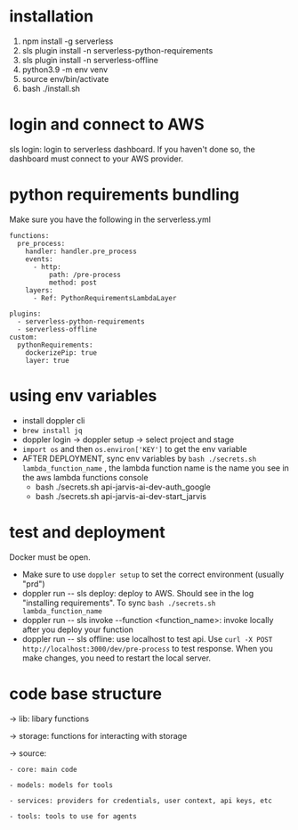 # installation

1. npm install -g serverless
2. sls plugin install -n serverless-python-requirements
3. sls plugin install -n serverless-offline
4. python3.9 -m env venv
5. source env/bin/activate
6. bash ./install.sh

# login and connect to AWS

sls login: login to serverless dashboard. If you haven't done so, the dashboard must connect to your AWS provider.

# python requirements bundling

Make sure you have the following in the serverless.yml

```
functions:
  pre_process:
    handler: handler.pre_process
    events:
      - http:
          path: /pre-process
          method: post
    layers:
      - Ref: PythonRequirementsLambdaLayer

plugins:
  - serverless-python-requirements
  - serverless-offline
custom:
  pythonRequirements:
    dockerizePip: true
    layer: true
```

# using env variables

- install doppler cli
- `brew install jq`
- doppler login -> doppler setup -> select project and stage
- `import os` and then `os.environ['KEY']` to get the env variable
- AFTER DEPLOYMENT, sync env variables by `bash ./secrets.sh lambda_function_name` , the lambda function name is the name you see in the aws lambda functions console
  - bash ./secrets.sh api-jarvis-ai-dev-auth_google
  - bash ./secrets.sh api-jarvis-ai-dev-start_jarvis

# test and deployment

Docker must be open.

- Make sure to use `doppler setup` to set the correct environment (usually "prd")
- doppler run -- sls deploy: deploy to AWS. Should see in the log "installing requirements". To sync `bash ./secrets.sh lambda_function_name`
- doppler run -- sls invoke --function <function_name>: invoke locally after you deploy your function
- doppler run -- sls offline: use localhost to test api. Use `curl -X POST http://localhost:3000/dev/pre-process` to test response. When you make changes, you need to restart the local server.

# code base structure

-> lib: libary functions

-> storage: functions for interacting with storage

-> source:

    - core: main code

    - models: models for tools

    - services: providers for credentials, user context, api keys, etc

    - tools: tools to use for agents
